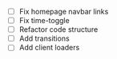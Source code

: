 - [ ] Fix homepage navbar links
- [ ] Fix time-toggle
- [ ] Refactor code structure
- [ ] Add transitions
- [ ] Add client loaders
